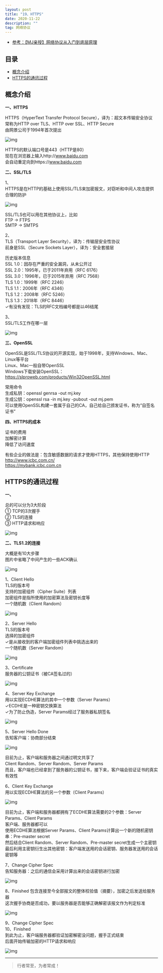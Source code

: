 ```yaml
---
layout: post
title: "19、HTTPS"
date: 2020-11-22
description: ""
tag: 网络协议
---
```




- [参考：【MJ亲授】网络协议从入门到底层原理](https://ke.qq.com/course/2900359)



## 目录

* [概念介绍](#content1)
* [HTTPS的通讯过程](#content2)






<!-- ************************************************ -->
## <a id="content1"></a>概念介绍

**一、HTTPS**

HTTPS（HyperText Transfer Protocol Secure），译为：超文本传输安全协议     
常称为HTTP over TLS、HTTP over SSL、HTTP Secure     
由网景公司于1994年首次提出     

<img src="/images/Network/https1.png" alt="img">

HTTPS的默认端口号是443（HTTP是80）    
现在在浏览器上输入http://www.baidu.com    
会自动重定向到https://www.baidu.com      


**二、SSL/TLS**

1、     
HTTPS是在HTTP的基础上使用SSL/TLS来加密报文，对窃听和中间人攻击提供合理的防护   

<img src="/images/Network/https2.png" alt="img">

SSL/TLS也可以用在其他协议上，比如     
FTP → FTPS    
SMTP → SMTPS     

2、     
TLS（Transport Layer Security），译为：传输层安全性协议       
前身是SSL（Secure Sockets Layer），译为：安全套接层     

历史版本信息       
SSL 1.0：因存在严重的安全漏洞，从未公开过       
SSL 2.0：1995年，已于2011年弃用（RFC 6176）        
SSL 3.0：1996年，已于2015年弃用（RFC 7568）        
TLS 1.0：1999年（RFC 2246）        
TLS 1.1：2006年（RFC 4346）        
TLS 1.2：2008年（RFC 5246）        
TLS 1.3：2018年（RFC 8446）        
✓有没有发现：TLS的RFC文档编号都是以46结尾     

3、     
SSL/TLS工作在哪一层

<img src="/images/Network/https3.png" alt="img">


**三、OpenSSL**

OpenSSL是SSL/TLS协议的开源实现，始于1998年，支持Windows、Mac、Linux等平台        
Linux、Mac一般自带OpenSSL        
Windows下载安装OpenSSL：https://slproweb.com/products/Win32OpenSSL.html        

常用命令        
生成私钥：openssl genrsa -out mj.key        
生成公钥：openssl rsa -in mj.key -pubout -out mj.pem        
可以使用OpenSSL构建一套属于自己的CA，自己给自己颁发证书，称为“自签名证书”        

**四、HTTPS的成本**

证书的费用       
加解密计算       
降低了访问速度       

有些企业的做法是：包含敏感数据的请求才使用HTTPS，其他保持使用HTTP       
http://www.icbc.com.cn/       
https://mybank.icbc.com.cn       


<!-- ************************************************ -->
## <a id="content2"></a>HTTPS的通讯过程

**一、**

总的可以分为3大阶段   
① TCP的3次握手   
② TLS的连接   
③ HTTP请求和响应    

<img src="/images/Network/https4.png" alt="img">

**二、TLS1.2的连接**

大概是有10大步骤     
图片中省略了中间产生的一些ACK确认     

<img src="/images/Network/https5.png" alt="img">

1、Client Hello     
TLS的版本号       
支持的加密组件（Cipher Suite）列表       
加密组件是指所使用的加密算法及密钥长度等       
一个随机数（Client Random）       

<img src="/images/Network/https6.png" alt="img">

2、Server Hello      
TLS的版本号    
选择的加密组件     
✓是从接收到的客户端加密组件列表中挑选出来的    
一个随机数（Server Random）   

<img src="/images/Network/https7.png" alt="img">

3、Certificate    
服务器的公钥证书（被CA签名过的）   

<img src="/images/Network/https8.png" alt="img">

4、Server Key Exchange     
用以实现ECDHE算法的其中一个参数（Server Params）     
✓ECDHE是一种密钥交换算法     
✓为了防止伪造，Server Params经过了服务器私钥签名     

<img src="/images/Network/https9.png" alt="img">


5、Server Hello Done      
告知客户端：协商部分结束   

<img src="/images/Network/https10.png" alt="img">

目前为止，客户端和服务器之间通过明文共享了      
Client Random、Server Random、Server Params      
而且，客户端也已经拿到了服务器的公钥证书，接下来，客户端会验证证书的真实有效性      

6、Client Key Exchange       
用以实现ECDHE算法的另一个参数（Client Params）        

<img src="/images/Network/https11.png" alt="img">

目前为止，客户端和服务器都拥有了ECDHE算法需要的2个参数：Server Params、Client Params       
客户端、服务器都可以       
使用ECDHE算法根据Server Params、Client Params计算出一个新的随机密钥串：Pre-master secret       
然后结合Client Random、Server Random、Pre-master secret生成一个主密钥       
最后利用主密钥衍生出其他密钥：客户端发送用的会话密钥、服务器发送用的会话密钥等       

7、Change Cipher Spec      
告知服务器：之后的通信会采用计算出来的会话密钥进行加密   

<img src="/images/Network/https12.png" alt="img">  

8、Finished
包含连接至今全部报文的整体校验值（摘要），加密之后发送给服务器     
这次握手协商是否成功，要以服务器是否能够正确解密该报文作为判定标准     

<img src="/images/Network/https13.png" alt="img">  


9、Change Cipher Spec    
10、Finished     
到此为止，客户端服务器都验证加密解密没问题，握手正式结束    
后面开始传输加密的HTTP请求和响应    

<img src="/images/Network/https14.png" alt="img">  





----------
>  行者常至，为者常成！


